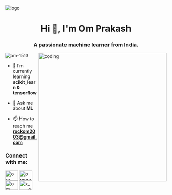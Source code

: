 ![logo]([https://github.com/om-1513/om-1513/blob/main/Electronics%20and%20Communication%20engineer.jpg](https://github.com/om-1513/om-1513/blob/main/7b8b7d_3134f5616c7b44218c559429132a69a2.gif))
<h1 align="center">Hi 👋, I'm Om Prakash</h1>
<h3 align="center">A passionate machine learner from India.</h3>
<img align="right"alt="coding"width="400"src="https://media2.giphy.com/media/v1.Y2lkPTc5MGI3NjExZzlycDBnaGdqaG4weXpoY2hzNHRyYWNhM3M0bmk5czZ4eGloZTA5MSZlcD12MV9pbnRlcm5hbF9naWZfYnlfaWQmY3Q9Zw/coxQHKASG60HrHtvkt/giphy.gif">

<p align="left"> <img src="https://komarev.com/ghpvc/?username=om-1513&label=Profile%20views&color=0e75b6&style=flat" alt="om-1513" /> </p>

- 🌱 I’m currently learning **scikit_learn & tensorflow**

- 💬 Ask me about **ML**

- 📫 How to reach me **rockom2003@gmail.com**

<h3 align="left">Connect with me:</h3>
<p align="left">
<a href="https://linkedin.com/in/om prakash" target="blank"><img align="center" src="https://raw.githubusercontent.com/rahuldkjain/github-profile-readme-generator/master/src/images/icons/Social/linked-in-alt.svg" alt="om prakash" height="30" width="40" /></a>
<a href="https://kaggle.com/omprakash151" target="blank"><img align="center" src="https://raw.githubusercontent.com/rahuldkjain/github-profile-readme-generator/master/src/images/icons/Social/kaggle.svg" alt="omprakash151" height="30" width="40" /></a>
<a href="https://fb.com/om prakash" target="blank"><img align="center" src="https://raw.githubusercontent.com/rahuldkjain/github-profile-readme-generator/master/src/images/icons/Social/facebook.svg" alt="om prakash" height="30" width="40" /></a>
<a href="https://instagram.com/x_____om______x" target="blank"><img align="center" src="https://raw.githubusercontent.com/rahuldkjain/github-profile-readme-generator/master/src/images/icons/Social/instagram.svg" alt="x_____om______x" height="30" width="40" /></a>
